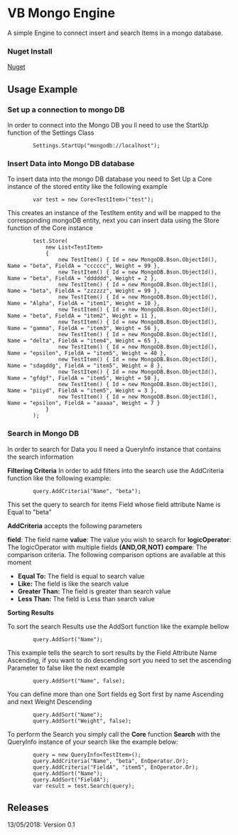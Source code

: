 # VB Mongo Engine

A simple Engine to connect insert and search Items in a mongo database.

### Nuget Install
[Nuget](https://www.nuget.org/packages/Vb.Mongo.Engine)

## Usage Example

### Set up a connection to mongo DB
In order to connect into the Mongo DB you ll need to use the StartUp function of the Settings Class

            Settings.StartUp("mongodb://localhost");

### Insert Data into Mongo DB database

To insert data into the mongo DB database you need to Set Up a Core instance of the stored entity like the following example

            var test = new Core<TestItem>("test");
This creates an instance of the TestItem entity and will be mapped to the corresponding mongoDB entity, next you can insert data using the Store function of the Core instance

            test.Store(
                new List<TestItem>
                {
                    new TestItem() { Id = new MongoDB.Bson.ObjectId(), Name = "beta", FieldA = "cccccc", Weight = 99 },
                    new TestItem() { Id = new MongoDB.Bson.ObjectId(), Name = "beta", FieldA = "dddddd", Weight = 2 },
                    new TestItem() { Id = new MongoDB.Bson.ObjectId(), Name = "beta", FieldA = "zzzzzz", Weight = 99 },
                    new TestItem() { Id = new MongoDB.Bson.ObjectId(), Name = "Alpha", FieldA = "item1", Weight = 10 },
                    new TestItem() { Id = new MongoDB.Bson.ObjectId(), Name = "beta", FieldA = "item2", Weight = 11 },
                    new TestItem() { Id = new MongoDB.Bson.ObjectId(), Name = "gamma", FieldA = "item3", Weight = 56 },
                    new TestItem() { Id = new MongoDB.Bson.ObjectId(), Name = "delta", FieldA = "item4", Weight = 65 },
                    new TestItem() { Id = new MongoDB.Bson.ObjectId(), Name = "epsilon", FieldA = "item5", Weight = 40 },
                    new TestItem() { Id = new MongoDB.Bson.ObjectId(), Name = "sdagddg", FieldA = "item5", Weight = 8 },
                    new TestItem() { Id = new MongoDB.Bson.ObjectId(), Name = "gfdgf", FieldA = "item5", Weight = 50 },
                    new TestItem() { Id = new MongoDB.Bson.ObjectId(), Name = "piiyd", FieldA = "item5", Weight = 3 },
                    new TestItem() { Id = new MongoDB.Bson.ObjectId(), Name = "epsilon", FieldA = "aaaaa", Weight = 7 }
                }
            );


### Search in Mongo DB


In order to search for Data you ll need a QueryInfo instance that contains the search information

**Filtering Criteria**
In order to add filters into the search use the AddCriteria function like the following
example:

            query.AddCriteria("Name", "beta");

This set the query to search for items Field whose field attribute Name is Equal to "beta"

**AddCriteria** accepts the following parameters

**field**: The field name
**value**: The value you wish to search for
**logicOperator**: The logicOperator with multiple fields **(AND,OR,NOT)**
**compare**: The comparison criteria. The following comparison options are available at this moment
+ **Equal To:** The field is equal to search value
+ **Like:** The field is like the search value
+ **Greater Than:** The field is greater than search value
+ **Less Than:** The field is Less than search value

**Sorting Results**

To sort the search Results use the AddSort function like the example bellow

            query.AddSort("Name");
This example tells the search to sort results by the Field Attribute Name Ascending, if you want to do descending sort you need to set the ascending Parameter to false like the next example

            query.AddSort("Name", false);

You can define more than one Sort fields eg Sort first by name Ascending and next Weight Descending

            query.AddSort("Name");
            query.AddSort("Weight", false);

To perform the Search you simply call the **Core** function **Search** with the QueryInfo instance of your search like the example below:

            query = new QueryInfo<TestItem>();
            query.AddCriteria("Name", "beta", EnOperator.Or);
            query.AddCriteria("FieldA", "item5", EnOperator.Or);
            query.AddSort("Name");
            query.AddSort("FieldA");
            var result = test.Search(query);


## Releases

13/05/2018: Version 0.1